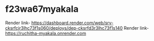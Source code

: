 # f23wa67myakala
Render link- https://dashboard.render.com/web/srv-cksrfcjr3lhc73f1s060/deploys/dep-cksrfd3r3lhc73f1s140
Render link-https://ruchitha-myakala.onrender.com